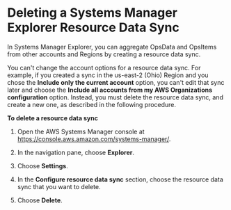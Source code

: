 # Deleting a Systems Manager Explorer Resource Data Sync<a name="Explorer-using-resource-data-sync-delete"></a>

In Systems Manager Explorer, you can aggregate OpsData and OpsItems from other accounts and Regions by creating a resource data sync\.

You can't change the account options for a resource data sync\. For example, if you created a sync in the us\-east\-2 \(Ohio\) Region and you chose the **Include only the current account** option, you can't edit that sync later and choose the **Include all accounts from my AWS Organizations configuration** option\. Instead, you must delete the resource data sync, and create a new one, as described in the following procedure\.

**To delete a resource data sync**

1. Open the AWS Systems Manager console at [https://console\.aws\.amazon\.com/systems\-manager/](https://console.aws.amazon.com/systems-manager/)\.

1. In the navigation pane, choose **Explorer**\.

1. Choose **Settings**\.

1. In the **Configure resource data sync** section, choose the resource data sync that you want to delete\.

1. Choose **Delete**\.